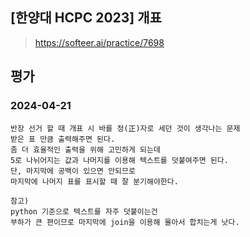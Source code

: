 ## [한양대 HCPC 2023] 개표
> https://softeer.ai/practice/7698

## 평가
### 2024-04-21
```
반장 선거 할 때 개표 시 바를 정(正)자로 세던 것이 생각나는 문제
받은 표 만큼 출력해주면 된다.
좀 더 효율적인 출력을 위해 고민하게 되는데
5로 나뉘어지는 값과 나머지를 이용해 텍스트를 덧붙여주면 된다.
단, 마지막에 공백이 있으면 안되므로
마지막에 나머지 표를 표시할 때 잘 분기해야한다.

참고)
python 기준으로 텍스트를 자주 덧붙이는건
부하가 큰 편이므로 마지막에 join을 이용해 몰아서 합치는게 낫다.
```